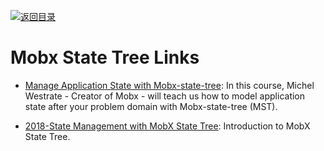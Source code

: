[![返回目录](https://user-images.githubusercontent.com/5803001/38079637-ff0abcf0-3371-11e8-9b76-ad651620afc7.jpg)](https://github.com/wxyyxc1992/Awesome-Links) 
# Mobx State Tree Links

- [Manage Application State with Mobx-state-tree](https://parg.co/UCB): In this course, Michel Westrate - Creator of Mobx - will teach us how to model application state after your problem domain with Mobx-state-tree (MST).

* [2018-State Management with MobX State Tree](https://parg.co/Uvj): Introduction to MobX State Tree.
